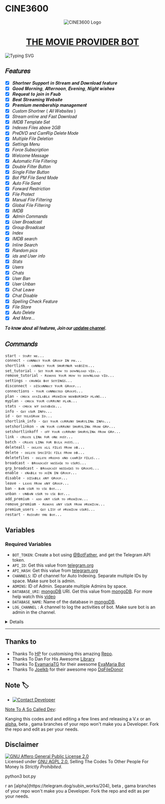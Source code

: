 # CINE3600

<p align="center">
  <img src="https://telegra.ph/file/6fa70325813885809a64a.jpg" alt="CINE3600 Logo">
</p>
<h1 align="center">
  <a href="https://telegram.me/CINE3600">THE MOVIE PROVIDER BOT</a>
</h1>

![Typing SVG](https://readme-typing-svg.herokuapp.com/?lines=WELCOME+TO+THE-CINE3600-BOT;A+SIMPLE+AND+POWERFUL+BOT!;A+BOT+WITH+CUSTOM+URL+SHORTNER;AND+CUSTOM+TUTORIAL!;ALSO+HAVE+STREAM+ONLINE;AND+FAST+DOWNLOAD+FEATURE!;AND+MANY+MORE+FEATURES!)

</p>

## 𝐹𝑒𝑎𝑡𝑢𝑟𝑒𝑠

- [x] 𝑺𝒉𝒐𝒓𝒕𝒏𝒆𝒓 𝑺𝒖𝒑𝒑𝒐𝒓𝒕 𝒊𝒏 𝑺𝒕𝒓𝒆𝒂𝒎 𝒂𝒏𝒅 𝑫𝒐𝒘𝒏𝒍𝒐𝒂𝒅 𝒇𝒆𝒂𝒕𝒖𝒓𝒆
- [x] 𝑮𝒐𝒐𝒅 𝑴𝒐𝒓𝒏𝒊𝒏𝒈, 𝑨𝒇𝒕𝒆𝒓𝒏𝒐𝒐𝒏, 𝑬𝒗𝒆𝒏𝒊𝒏𝒈, 𝑵𝒊𝒈𝒉𝒕 𝒘𝒊𝒔𝒉𝒆𝒔
- [x] 𝑹𝒆𝒒𝒖𝒆𝒔𝒕 𝒕𝒐 𝒋𝒐𝒊𝒏 𝒊𝒏 𝑭𝒔𝒖𝒃
- [x] 𝑩𝒆𝒔𝒕 𝑺𝒕𝒓𝒆𝒂𝒎𝒊𝒏𝒈 𝑾𝒆𝒃𝒔𝒊𝒕𝒆
- [x] 𝑷𝒓𝒆𝒎𝒊𝒖𝒎 𝒎𝒆𝒎𝒃𝒆𝒓𝒔𝒉𝒊𝒑 𝒎𝒂𝒏𝒂𝒈𝒆𝒎𝒆𝒏𝒕
- [x] 𝐶𝑢𝑠𝑡𝑜𝑚 𝑆ℎ𝑜𝑟𝑡𝑛𝑒𝑟 ( 𝐴𝑙𝑙 𝑊𝑒𝑏𝑠𝑖𝑡𝑒𝑠 )
- [x] 𝑆𝑡𝑟𝑒𝑎𝑚 𝑜𝑛𝑙𝑖𝑛𝑒 𝑎𝑛𝑑 𝐹𝑎𝑠𝑡 𝐷𝑜𝑤𝑛𝑙𝑜𝑎𝑑
- [x] 𝐼𝑀𝐷𝐵 𝑇𝑒𝑚𝑝𝑙𝑎𝑡𝑒 𝑆𝑒𝑡
- [x] 𝐼𝑛𝑑𝑒𝑥𝑒𝑠 𝐹𝑖𝑙𝑒𝑠 𝑎𝑏𝑜𝑣𝑒 2𝐺𝐵
- [x] 𝑃𝑟𝑒𝐷𝑉𝐷 𝑎𝑛𝑑 𝐶𝑎𝑚𝑅𝑖𝑝 𝐷𝑒𝑙𝑒𝑡𝑒 𝑀𝑜𝑑𝑒
- [x] 𝑀𝑢𝑙𝑡𝑖𝑝𝑙𝑒 𝐹𝑖𝑙𝑒 𝐷𝑒𝑙𝑒𝑡𝑖𝑜𝑛
- [x] 𝑆𝑒𝑡𝑡𝑖𝑛𝑔𝑠 𝑀𝑒𝑛𝑢
- [x] 𝐹𝑜𝑟𝑐𝑒 𝑆𝑢𝑏𝑠𝑐𝑟𝑖𝑝𝑡𝑖𝑜𝑛
- [x] 𝑊𝑒𝑙𝑐𝑜𝑚𝑒 𝑀𝑒𝑠𝑠𝑎𝑔𝑒
- [x] 𝐴𝑢𝑡𝑜𝑚𝑎𝑡𝑖𝑐 𝐹𝑖𝑙𝑒 𝐹𝑖𝑙𝑡𝑒𝑟𝑖𝑛𝑔
- [x] 𝐷𝑜𝑢𝑏𝑙𝑒 𝐹𝑖𝑙𝑡𝑒𝑟 𝐵𝑢𝑡𝑡𝑜𝑛
- [x] 𝑆𝑖𝑛𝑔𝑙𝑒 𝐹𝑖𝑙𝑡𝑒𝑟 𝐵𝑢𝑡𝑡𝑜𝑛
- [x] 𝐵𝑜𝑡 𝑃𝑀 𝐹𝑖𝑙𝑒 𝑆𝑒𝑛𝑑 𝑀𝑜𝑑𝑒
- [x] 𝐴𝑢𝑡𝑜 𝐹𝑖𝑙𝑒 𝑆𝑒𝑛𝑑
- [x] 𝐹𝑜𝑟𝑤𝑎𝑟𝑑 𝑅𝑒𝑠𝑡𝑟𝑖𝑐𝑡𝑖𝑜𝑛
- [x] 𝐹𝑖𝑙𝑒 𝑃𝑟𝑜𝑡𝑒𝑐𝑡
- [x] 𝑀𝑎𝑛𝑢𝑎𝑙 𝐹𝑖𝑙𝑒 𝐹𝑖𝑙𝑡𝑒𝑟𝑖𝑛𝑔
- [x] 𝐺𝑙𝑜𝑏𝑎𝑙 𝐹𝑖𝑙𝑒 𝐹𝑖𝑙𝑡𝑒𝑟𝑖𝑛𝑔
- [x] 𝐼𝑀𝐷𝐵
- [x] 𝐴𝑑𝑚𝑖𝑛 𝐶𝑜𝑚𝑚𝑎𝑛𝑑𝑠
- [x] 𝑈𝑠𝑒𝑟 𝐵𝑟𝑜𝑎𝑑𝑐𝑎𝑠𝑡
- [x] 𝐺𝑟𝑜𝑢𝑝 𝐵𝑟𝑜𝑎𝑑𝑐𝑎𝑠𝑡
- [x] 𝐼𝑛𝑑𝑒𝑥
- [x] 𝐼𝑀𝐷𝐵 𝑠𝑒𝑎𝑟𝑐ℎ
- [x] 𝐼𝑛𝑙𝑖𝑛𝑒 𝑆𝑒𝑎𝑟𝑐ℎ
- [x] 𝑅𝑎𝑛𝑑𝑜𝑚 𝑝𝑖𝑐𝑠
- [x] 𝑖𝑑𝑠 𝑎𝑛𝑑 𝑈𝑠𝑒𝑟 𝑖𝑛𝑓𝑜
- [x] 𝑆𝑡𝑎𝑡𝑠
- [x] 𝑈𝑠𝑒𝑟𝑠
- [x] 𝐶ℎ𝑎𝑡𝑠
- [x] 𝑈𝑠𝑒𝑟 𝐵𝑎𝑛
- [x] 𝑈𝑠𝑒𝑟 𝑈𝑛𝑏𝑎𝑛
- [x] 𝐶ℎ𝑎𝑡 𝐿𝑒𝑎𝑣𝑒
- [x] 𝐶ℎ𝑎𝑡 𝐷𝑖𝑠𝑎𝑏𝑙𝑒
- [x] 𝑆𝑝𝑒𝑙𝑙𝑖𝑛𝑔 𝐶ℎ𝑒𝑐𝑘 𝐹𝑒𝑎𝑡𝑢𝑟𝑒
- [x] 𝐹𝑖𝑙𝑒 𝑆𝑡𝑜𝑟𝑒
- [x] 𝐴𝑢𝑡𝑜 𝐷𝑒𝑙𝑒𝑡𝑒
- [x] 𝐴𝑛𝑑 𝑀𝑜𝑟𝑒...

<b>𝑇𝑜 𝑘𝑛𝑜𝑤 𝑎𝑏𝑜𝑢𝑡 𝑎𝑙𝑙 𝑓𝑒𝑎𝑡𝑢𝑟𝑒𝑠, 𝐽𝑜𝑖𝑛 𝑜𝑢𝑟 <a href='https://t.me/CINE3600'>𝑢𝑝𝑑𝑎𝑡𝑒𝑠 𝑐ℎ𝑎𝑛𝑛𝑒𝑙</a>.</b>

## 𝐶𝑜𝑚𝑚𝑎𝑛𝑑𝑠

```
start - ꜱᴛᴀʀᴛ ᴍᴇ...
connect - ᴄᴏɴɴᴇᴄᴛ ʏᴏᴜʀ ɢʀᴏᴜᴘ ɪɴ ᴘᴍ...
shortlink - ᴄᴏɴɴᴇᴄᴛ ʏᴏᴜʀ ꜱʜᴏʀᴛɴᴇʀ ᴡᴇʙꜱɪᴛᴇ...
set_tutorial - ꜱᴇᴛ ʏᴏᴜʀ ʜᴏᴡ ᴛᴏ ᴅᴏᴡɴʟᴏᴀᴅ ᴠɪᴅ...
remove_tutorial - ʀᴇᴍᴏᴠᴇ ʏᴏᴜʀ ʜᴏᴡ ᴛᴏ ᴅᴏᴡɴʟᴏᴀᴅ ᴠɪᴅ...
settings - ᴄʜᴀɴɢᴇ ʙᴏᴛ ꜱᴇᴛᴛɪɴɢꜱ...
disconnect - ᴅɪꜱᴄᴏɴɴᴇᴄᴛ ʏᴏᴜʀ ɢʀᴏᴜᴘ...
connections - ʏᴏᴜʀ ᴄᴏɴɴᴇᴄᴛᴇᴅ ɢʀᴏᴜᴘꜱ...
plan - ᴄʜᴇᴄᴋ ᴀᴠᴀɪʟᴀʙʟᴇ ᴘʀᴇᴍɪᴜᴍ ᴍᴇᴍʙᴇʀꜱʜɪᴘ ᴘʟᴀɴꜱ...
myplan - ᴄʜᴇᴄᴋ ʏᴏᴜʀ ᴄᴜʀʀᴜɴᴛ ᴘʟᴀɴ...
stats - ᴄʜᴇᴄᴋ ᴍʏ ᴅᴀᴛᴀʙᴀꜱᴇ...
info - ɢᴇᴛ ᴜꜱᴇʀ ɪɴꜰᴏ...
id - ɢᴇᴛ ᴛᴇʟᴇɢʀᴀᴍ ɪᴅ...
shortlink_info - ɢᴇᴛ ʏᴏᴜʀ ᴄᴜʀʀᴇɴᴛ ꜱʜᴏʀᴛʟɪɴᴋ ɪɴꜰᴏ...
setshorlinkon - ᴏɴ ʏᴏᴜʀ ᴄᴜʀʀᴇɴᴛ ꜱʜᴏʀᴛʟɪɴᴋ ꜰʀᴏᴍ ɢʀᴘ...
setshortlinkoff - ᴏꜰꜰ ʏᴏᴜʀ ᴄᴜʀʀᴇɴᴛ ꜱʜᴏʀᴛʟɪɴᴋ ꜰʀᴏᴍ ɢʀᴘ...
link - ᴄʀᴇᴀᴛᴇ ʟɪɴᴋ ꜰᴏʀ ᴏɴᴇ ᴘᴏꜱᴛ...
batch - ᴄʀᴇᴀᴛᴇ ʟɪɴᴋ ꜰᴏʀ ʙᴜʟᴋ ᴘᴏꜱᴛꜱ...
deleteall - ᴅᴇʟᴇᴛᴇ ᴀʟʟ ꜰɪʟᴇꜱ ꜰʀᴏᴍ ᴅʙ...
delete - ᴅᴇʟᴇᴛᴇ ꜱᴘᴇᴄɪꜰɪᴄ ꜰɪʟᴇ ꜰʀᴏᴍ ᴅʙ...
deletefiles - ᴅᴇʟᴇᴛᴇ ᴘʀᴇᴅᴠᴅ ᴀɴᴅ ᴄᴀᴍʀɪᴘ ꜰɪʟᴇꜱ...
broadcast - ʙʀᴏᴀᴅᴄᴀꜱᴛ ᴍᴇꜱꜱᴀɢᴇ ᴛᴏ ᴜꜱᴇʀꜱ...
grp_broadcast - ʙʀᴏᴀᴅᴄᴀꜱᴛ ᴍᴇꜱꜱᴀɢᴇꜱ ᴛᴏ ɢʀᴏᴜᴘꜱ...
enable - ᴇɴᴀʙʟᴇ ᴛᴏ ᴊᴏɪɴ ɪɴ ɢʀᴏᴜᴘ...
disable - ᴅɪꜱᴀʙʟᴇ ᴀɴʏ ɢʀᴏᴜᴘ...
leave - ʟᴇᴀᴠᴇ ꜰʀᴏᴍ ᴀɴʏ ɢʀᴏᴜᴘ...
ban - ʙᴀɴ ᴜꜱᴇʀ ᴛᴏ ᴜꜱᴇ ʙᴏᴛ...
unban - ᴜɴʙᴀɴ ᴜꜱᴇʀ ᴛᴏ ᴜꜱᴇ ʙᴏᴛ...
add_premium - ᴀᴅᴅ ᴀɴʏ ᴜꜱᴇʀ ᴛᴏ ᴘʀᴇᴍɪᴜᴍ...
remove_premium - ʀᴇᴍᴏᴠᴇ ᴀɴʏ ᴜꜱᴇʀ ꜰʀᴏᴍ ᴘʀᴇᴍɪᴜᴍ...
premium_users - ɢᴇᴛ ʟɪꜱᴛ ᴏꜰ ᴘʀᴇᴍɪᴜᴍ ᴜꜱᴇʀꜱ...
restart - ʀᴇꜱᴛᴀʀᴛ ᴛʜᴇ ʙᴏᴛ...
```

## Variables

### Required Variables

- `BOT_TOKEN`: Create a bot using [@BotFather](https://telegram.dog/BotFather), and get the Telegram API token.
- `API_ID`: Get this value from [telegram.org](https://my.telegram.org/apps)
- `API_HASH`: Get this value from [telegram.org](https://my.telegram.org/apps)
- `CHANNELS`: ID of channel for Auto Indexing. Separate multiple IDs by space. Make sure bot is admin.
- `ADMINS`: ID of Admin. Separate multiple Admins by space.
- `DATABASE_URI`: [mongoDB](https://www.mongodb.com) URI. Get this value from [mongoDB](https://www.mongodb.com). For more help watch this [video](https://youtu.be/1G1XwEOnxxo)
- `DATABASE_NAME`: Name of the database in [mongoDB](https://www.mongodb.com).
- `LOG_CHANNEL` : A channel to log the activities of bot. Make sure bot is an admin in the channel.

<details>
Use these commands:
<br>
<br>
• Build Command: <code>pip3 install -U -r requirements.txt</code>
<br>
<br>
• Start Command: <code>python3 bot.py</code>
<br>
<br>
Go to https://uptimerobot.com/ and add a monitor to keep your bot alive.
<br>
<br>
Use these settings when adding a monitor:</b>
<br>
<br>
<img src="https://telegra.ph/file/a79a156e44f43c9833b50.jpg" alt="render template">
<br>
</details>
<hr>

## Thanks to

- Thanks To [HP](https://t.me/DeltedFromEarth) for customising this amazing [Repo](https://github.com/HarshalPurohitEdits/TheMovieProviderBot).
- Thanks To Dan For His Awesome [Library](https://github.com/pyrogram/pyrogram)
- Thanks To [EvamariaTG](https://raw.githubusercontent.com/EvamariaTG) for their awesome [EvaMaria Bot](https://raw.githubusercontent.com/EvamariaTG/EvaMaria)
- Thanks To [Joelkb](https://github.com/Joelkb) for their awesome repo [DqFileDonor](https://github.com/Joelkb/DQ-the-file-donor)

## Note 🏷️

- [![Contact Developer](https://img.shields.io/static/v1?label=Contact+Developer&message=On+Telegram&color=critical)](https://telegram.me/DeletedFromEarth)

[Note To A So Called Dev](https://telegram.dog/subin_works/203):

Kanging this codes and and editing a few lines and releasing a V.x or an [alpha](https://telegram.dog/subin_works/204), beta , gama branches of your repo won't make you a Developer.
Fork the repo and edit as per your needs.

## Disclaimer

[![GNU Affero General Public License 2.0](https://www.gnu.org/graphics/agplv3-155x51.png)](https://www.gnu.org/licenses/agpl-3.0.en.html#header)  
Licensed under [GNU AGPL 2.0.](https://github.com/EvamariaTG/evamaria/blob/master/LICENSE)
Selling The Codes To Other People For Money Is _Strictly Prohibited_.

python3 bot.py

</pre>
</p>
</details>
r an [alpha](https://telegram.dog/subin_works/204), beta , gama branches of your repo won't make you a Developer.
Fork the repo and edit as per your needs.
